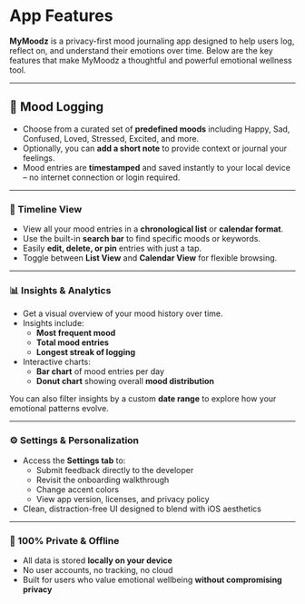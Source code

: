 # App Features

**MyMoodz** is a privacy-first mood journaling app designed to help users log, reflect on, and understand their emotions over time. Below are the key features that make MyMoodz a thoughtful and powerful emotional wellness tool.

---

## 🎯 Mood Logging

- Choose from a curated set of **predefined moods** including Happy, Sad, Confused, Loved, Stressed, Excited, and more.
- Optionally, you can **add a short note** to provide context or journal your feelings.
- Mood entries are **timestamped** and saved instantly to your local device – no internet connection or login required.

---

### 📅 Timeline View

- View all your mood entries in a **chronological list** or **calendar format**.
- Use the built-in **search bar** to find specific moods or keywords.
- Easily **edit, delete, or pin** entries with just a tap.
- Toggle between **List View** and **Calendar View** for flexible browsing.

---

### 📊 Insights & Analytics

- Get a visual overview of your mood history over time.
- Insights include:
  - **Most frequent mood**
  - **Total mood entries**
  - **Longest streak of logging**
- Interactive charts:
  - **Bar chart** of mood entries per day
  - **Donut chart** showing overall **mood distribution**

You can also filter insights by a custom **date range** to explore how your emotional patterns evolve.

---

### ⚙️ Settings & Personalization

- Access the **Settings tab** to:
  - Submit feedback directly to the developer
  - Revisit the onboarding walkthrough
  - Change accent colors
  - View app version, licenses, and privacy policy
- Clean, distraction-free UI designed to blend with iOS aesthetics

---

### 🔐 100% Private & Offline

- All data is stored **locally on your device**
- No user accounts, no tracking, no cloud
- Built for users who value emotional wellbeing **without compromising privacy**
